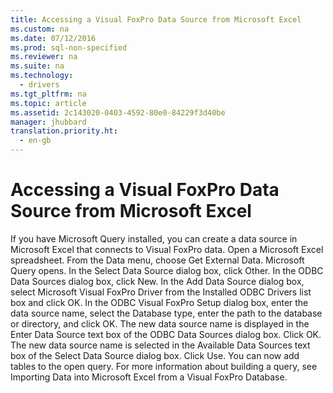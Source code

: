 ```yaml
---
title: Accessing a Visual FoxPro Data Source from Microsoft Excel
ms.custom: na
ms.date: 07/12/2016
ms.prod: sql-non-specified
ms.reviewer: na
ms.suite: na
ms.technology: 
  - drivers
ms.tgt_pltfrm: na
ms.topic: article
ms.assetid: 2c143020-0403-4592-80e0-84229f3d40be
manager: jhubbard
translation.priority.ht: 
  - en-gb
---
```

# Accessing a Visual FoxPro Data Source from Microsoft Excel
<?xml version="1.0" encoding="utf-8"?>
<developerConceptualDocument xmlns="http://ddue.schemas.microsoft.com/authoring/2003/5" xmlns:xlink="http://www.w3.org/1999/xlink" xmlns:xsi="http://www.w3.org/2001/XMLSchema-instance" xsi:schemaLocation="http://ddue.schemas.microsoft.com/authoring/2003/5 http://dduestorage.blob.core.windows.net/ddueschema/developer.xsd">
  <introduction>
    <para>If you have Microsoft Query installed, you can create a data source in Microsoft Excel that connects to Visual FoxPro data.</para>
    <procedure>
      <title>To access Visual FoxPro data from Microsoft Excel</title>
      <steps class="ordered">
        <step>
          <content>
            <para>Open a Microsoft Excel spreadsheet.</para>
          </content>
        </step>
        <step>
          <content>
            <para>From the Data menu, choose Get External Data. Microsoft Query opens.</para>
          </content>
        </step>
        <step>
          <content>
            <para>In the Select Data Source dialog box, click Other.</para>
          </content>
        </step>
        <step>
          <content>
            <para>In the ODBC Data Sources dialog box, click New.</para>
          </content>
        </step>
        <step>
          <content>
            <para>In the Add Data Source dialog box, select Microsoft Visual FoxPro Driver from the Installed ODBC Drivers list box and click OK.</para>
          </content>
        </step>
        <step>
          <content>
            <para>In the <legacyLink xlink:href="de020197-7f53-4643-9cbf-b7887ba88de9">ODBC Visual FoxPro Setup dialog box</legacyLink>, enter the data source name, select the Database type, enter the path to the database or directory, and click OK. </para>
            <para>The new data source name is displayed in the Enter Data Source text box of the ODBC Data Sources dialog box. </para>
          </content>
        </step>
        <step>
          <content>
            <para>Click OK. </para>
            <para>The new data source name is selected in the Available Data Sources text box of the Select Data Source dialog box. </para>
          </content>
        </step>
        <step>
          <content>
            <para>Click Use.</para>
          </content>
        </step>
      </steps>
      <conclusion>
        <content>
          <para>You can now add tables to the open query. For more information about building a query, see <legacyLink xlink:href="3085bc4c-00a7-40e5-bffb-c3962cd3d509">Importing Data into Microsoft Excel from a Visual FoxPro Database</legacyLink>.</para>
        </content>
      </conclusion>
    </procedure>
  </introduction>
  <relatedTopics />
</developerConceptualDocument>